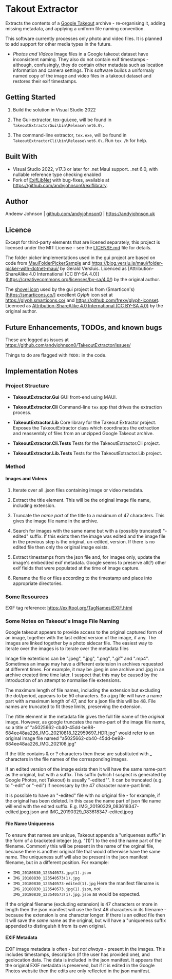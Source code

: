 ﻿# Takout Extractor

Extracts the contents of a [Google Takeout](https://takeout.google.com/) archive - re-organising it, adding missing metadata, and
applying a uniform file naming convention.

This software currently processes only photo and video files. It is planned to add support for other media types in the future.

- *Photos and Videos* Image files in a Google takeout dataset have inconsistent naming. They also do not contain exif timestamps -
although, confusingly, they do contain other metadata such as location information and camera settings. This software builds a uniformaly
named copy of the image and video files in a takeout dataset and restores their exif timestamps.


## Getting Started

1. Build the solution in Visual Studio 2022

2. The Gui-extractor, tex-gui.exe, will be found in `TakeoutExtractorGui\bin\Release\net6.0\`.

3. The command-line extractor, `tex.exe`, will be found in `TakeoutExtractorCli\bin\Release\net6.0\`.
Run `tex /h` for help.



## Built With

- Visual Studio 2022, v17.3 or later for .net Maui support. .net 6.0, with nullable reference type checking enabled
- Fork of [ExifLibNet](https://www.nuget.org/packages/ExifLibNet) with bug-fixes, available at https://github.com/andyjohnson0/exiflibrary.


## Author

Andeew Johnson | [github.com/andyjohnson0](https://github.com/andyjohnson0) | https://andyjohnson.uk


## Licence

Except for third-party elements that are licened separately, this project is licensed under the MIT License - see the [LICENSE.md](LICENSE.md) file for details.

The folder picker implementations used in the gui project are based on code from [MauiFolderPickerSample](https://github.com/jfversluis/MauiFolderPickerSample)
and https://blog.verslu.is/maui/folder-picker-with-dotnet-maui/ by Gerald Versluis. 
Licenced as [Attribution-ShareAlike 4.0 International (CC BY-SA 4.0)] (https://creativecommons.org/licenses/by-sa/4.0/) by the original author.

The [shovel icon](https://github.com/frexy/glyph-iconset/blob/master/svg/si-glyph-shovel.svg) used by the gui project is from (SmartIcon's)[https://smarticons.co/]
excellent *Gylph* icon set at https://glyph.smarticons.co/ and https://github.com/frexy/glyph-iconset. 
Licenced as [Attribution-ShareAlike 4.0 International (CC BY-SA 4.0)](http://creativecommons.org/licenses/by-sa/4.0/) by the original author.


## Future Enhancements, TODOs, and known bugs

These are logged as issues at https://github.com/andyjohnson0/TakeoutExtractor/issues/

Things to do are flagged with `TODO:` in the code. 



## Implementation Notes

### Project Structure

- **TakeoutExtractor.Gui** GUI front-end using MAUI.

- **TakeoutExtractor.Cli** Command-line `tex` app that drives the extraction process.

- **TakeoutExtractor.Lib** Core library for the Takeout Extractor project. Exposes the TakeoutExtractor class which
coordinates the extraction and reassembly of files from an unzipped Google Takeout archive.

- **TakeoutExtractor.Cli.Tests** Tests for the TakeoutExtractor.Cli project.

- **TakeoutExtractor.Lib.Tests** Tests for the TakeoutExtractor.Lib project.


### Method

#### Images and Videos

1. Iterate over all .json files containing image or video metadata.

2. Extract the title element. This will be the original image file name, including extension.

3. Truncate the *name part* of the title to a maximum of 47 characters. This gives the image file name in the archive.

4. Search for images with the same name but with a (possibly truncated) "-edited" suffix. If this exists then the
image was edited and the image file in the previous step is the original, un-edited, version. If there is no edited
file then only the original image exists.

5. Extract timestamps from the json file and, for images only, update the image's embedded exif metadata. Google seems
to preserve all(?) other exif fields that were populated at the time of image capture.

6. Rename the file or files according to the timestamp and place into appropriate directories.



### Some Resources

EXIF tag reference: <https://exiftool.org/TagNames/EXIF.html>


### Some Notes on Takeout's Image File Naming

Google takeout appears to provide access to the original captured form of an image, together with the last edited version of
the image, if any. The images are linked together by a photo sidecar file. The easiest way to iterate over the images is to 
iterate over the metadata files

Image file extentions can be ".jpeg", ".jpg", ".png", ".gif" and ".mp4". Sometimes an image may have a different extension in
archives requested at different times. For example, it may be .jpeg in one archive and .jpg in an archive created time time
later. I suspect that this may be caused by the introduction of an attempt to normalise file extensions.

The maximum length of file names, including the extension but excluding the dot/period, appears to be 50 characters.
So a jpg file will have a name part with a maximum length of 47, and for a json file this will be 48. File names are truncated
to fit these limits, preserving the extension.

The /title element in the metadata file gives the full file name of the _original_ image. However, as google truncates the name-part
of the image file name, so a title of "a5025662-cb40-45dd-be98-684ee48aa226_IMG_20210818_122959697_HDR.jpg" would refer to an
original image file named "a5025662-cb40-45dd-be98-684ee48aa226_IMG_202108.jpg"

If the title contains & or ? characters then these are substituted with _ characters in the file names of the corresponding images.

If an edited version of the image exists then it will have the same name-part as the original, but with a suffix. This suffix
(which I suspect is generated by Google Photos, not Takeout) is usually "-edited"". It can be truncated (e.g. to "-edit"
or "-edi") if necessary by the 47 character name-part limit.

It is possible to have an "-edited" file with no original file - for example, if the original has been deleted.
In this case the name part of json file name will end with the edited suffix. E.g. IMG_20190329_083618347-edited.jpeg.json
and IMG_20190329_083618347-edited.jpeg

#### File Name Uniqueness

To ensure that names are unique, Takeout appends a "uniqueness suffix" in the form of a bracketed integer (e.g. "(1)") to the end
the name part of the filename. Commonly this will be present in the name of the orginal file, because there is another original
file that would otherwise have the same name. The uniqueness suff will also be present in the json manifest filename, but in
a different position. For example:
- `IMG_20180830_123540573.jpg(1).json`
- `IMG_20180830_123540573(1).jpg`
- `IMG_20180830_123540573-edited(1).jpg`
Here the manifest filename is `IMG_20180830_123540573.jpg(1).json`, _not_ `IMG_20180830_123540573(1).jpg.json` as would be expected.

If the original filename (excluding extension) is 47 characters or more in length then the json manifest will use the first 46
characters in its filename - because the extension is one character longer. If there is an edited file then it will save the *same*
name as the original, but will have a "uniqueness suffix appended to distinguish it from its own original.

#### EXIF Metadata

EXIF image metadata is often - _but not always_ - present in the images. This includes timestamps, description (if the user has
provided one), and geolocation data. The data is included in the json manifest. It appears that the original EXIF metadata is
preserved, but if it is edited in the Google Photos website then the edits are only reflected in the json manifest.


